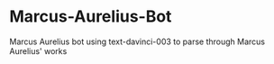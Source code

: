 # Marcus-Aurelius-Bot
 Marcus Aurelius bot using text-davinci-003 to parse through Marcus Aurelius' works
